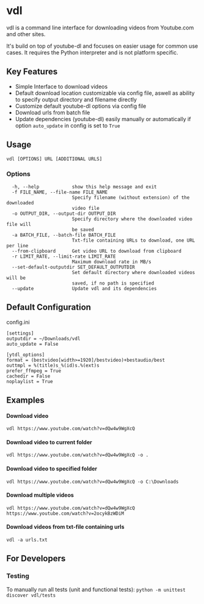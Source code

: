 # vdl
vdl is a command line interface for downloading videos from Youtube.com and other sites.

It's build on top of youtube-dl and focuses on easier usage for common use cases.
It requires the Python interpreter and is not platform specific.

## Key Features
- Simple Interface to download videos
- Default download location customizable via config file, aswell as ability to specify output directory and filename directly
- Customize default youtube-dl options via config file
- Download urls from batch file
- Update dependencies (youtube-dl) easily manually or automatically if option `auto_update` in config is set to `True`

## Usage

````
vdl [OPTIONS] URL [ADDITIONAL URLS]
````

### Options

````
  -h, --help            show this help message and exit
  -f FILE_NAME, --file-name FILE_NAME
                        Specify filename (without extension) of the downloaded
                        video file
  -o OUTPUT_DIR, --output-dir OUTPUT_DIR
                        Specify directory where the downloaded video file will
                        be saved
  -a BATCH_FILE, --batch-file BATCH_FILE
                        Txt-file containing URLs to download, one URL per line
  --from-clipboard      Get video URL to download from clipboard
  -r LIMIT_RATE, --limit-rate LIMIT_RATE
                        Maximum download rate in MB/s
  --set-default-outputdir SET_DEFAULT_OUTPUTDIR
                        Set default directory where downloaded videos will be
                        saved, if no path is specified
  --update              Update vdl and its dependencies
````

## Default Configuration
config.ini
````
[settings]
outputdir = ~/Downloads/vdl
auto_update = False

[ytdl_options]
format = (bestvideo[width>=1920]/bestvideo)+bestaudio/best
outtmpl = %(title)s_%(id)s.%(ext)s
prefer_ffmpeg = True
cachedir = False
noplaylist = True
````

## Examples

#### Download video
````
vdl https://www.youtube.com/watch?v=dQw4w9WgXcQ
````

#### Download video to current folder
````
vdl https://www.youtube.com/watch?v=dQw4w9WgXcQ -o .
````

#### Download video to specified folder
````
vdl https://www.youtube.com/watch?v=dQw4w9WgXcQ -o C:\Downloads
````

#### Download multiple videos
````
vdl https://www.youtube.com/watch?v=dQw4w9WgXcQ https://www.youtube.com/watch?v=2ocykBzWDiM
````

#### Download videos from txt-file containing urls
````
vdl -a urls.txt
````


## For Developers
### Testing
To manually run all tests (unit and functional tests): `python -m unittest discover vdl/tests`
